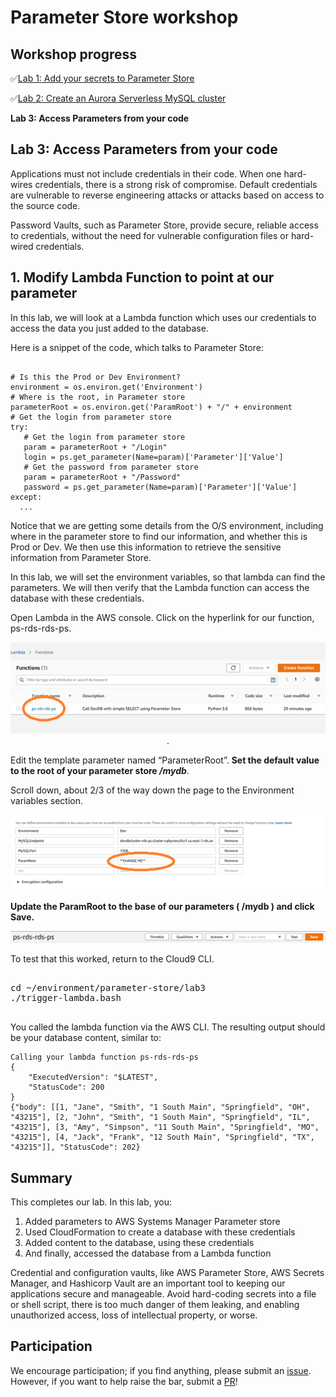# Parameter Store workshop


## Workshop progress

✅[Lab 1: Add your secrets to Parameter Store](../lab1)

✅[Lab 2: Create an Aurora Serverless MySQL cluster](../lab2)

**Lab 3: Access Parameters from your code**

## Lab 3: Access Parameters from your code

Applications must not include credentials in their code.  When one hard-wires credentials, there is a strong risk of compromise.  Default credentials are vulnerable to reverse engineering attacks or attacks based on access to the source code.

Password Vaults, such as Parameter Store, provide secure, reliable access to credentials, without the need for vulnerable configuration files or hard-wired credentials.

## 1. Modify Lambda Function to point at our parameter

In this lab, we will look at a Lambda function which uses our credentials to access the data you just added to the database.

Here is a snippet of the code, which talks to Parameter Store:

```

# Is this the Prod or Dev Environment?
environment = os.environ.get('Environment')
# Where is the root, in Parameter store
parameterRoot = os.environ.get('ParamRoot') + "/" + environment
# Get the login from parameter store
try:
   # Get the login from parameter store
   param = parameterRoot + "/Login"
   login = ps.get_parameter(Name=param)['Parameter']['Value']
   # Get the password from parameter store
   param = parameterRoot + "/Password"
   password = ps.get_parameter(Name=param)['Parameter']['Value']
except:
  ...

```

Notice that we are getting some details from the O/S environment, including where in the parameter store to find our information, and whether this is Prod or Dev.  We then use this information to retrieve the sensitive information from Parameter Store.

In this lab, we will set the environment variables, so that lambda can find the parameters.  We will then verify that the Lambda function can access the database with these credentials.

Open Lambda in the AWS console.  Click on the hyperlink for our function, ps-rds-rds-ps.

<div align="center">

![Lambda](./img/1.png).

</div>


Edit the template parameter named “ParameterRoot”.  **Set the default value to the root of your parameter store _/mydb_**.



Scroll down, about 2/3 of the way down the page to the Environment variables section.

<div align="center">

![Lambda Environment](./img/2.png)

</div>

**Update the ParamRoot to the base of our parameters ( /mydb ) and click Save.**

<div align="center">

![Lambda Save](./img/3.png)

</div>

To test that this worked, return to the Cloud9 CLI.

<pre>

cd ~/environment/parameter-store/lab3
./trigger-lambda.bash

</pre>

You called the lambda function via the AWS CLI.  The resulting output should be your database content, similar to:

```
Calling your lambda function ps-rds-rds-ps
{
    "ExecutedVersion": "$LATEST", 
    "StatusCode": 200
}
{"body": [[1, "Jane", "Smith", "1 South Main", "Springfield", "OH", "43215"], [2, "John", "Smith", "1 South Main", "Springfield", "IL", "43215"], [3, "Amy", "Simpson", "11 South Main", "Springfield", "MO", "43215"], [4, "Jack", "Frank", "12 South Main", "Springfield", "TX", "43215"]], "StatusCode": 202}

```

## Summary

This completes our lab.  In this lab, you:
1.	Added parameters to AWS Systems Manager Parameter store
2.	Used CloudFormation to create a database with these credentials
3.	Added content to the database, using these credentials
4.	And finally, accessed the database from a Lambda function

Credential and configuration vaults, like AWS Parameter Store, AWS Secrets Manager, and Hashicorp Vault are an important tool to keeping our applications secure and manageable.  Avoid hard-coding secrets into a file or shell script, there is too much danger of them leaking, and enabling unauthorized access, loss of intellectual property, or worse.


## Participation

We encourage participation; if you find anything, please submit an [issue](https://github.com/dotstar/parameter-store/issues). However, if you want to help raise the bar, submit a [PR](https://github.com/dotstar/parameter-store/pulls)!

<!--## License

This library is licensed under the Apache 2.0 License.
-->